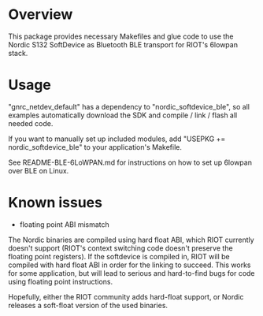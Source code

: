 # Overview

This package provides necessary Makefiles and glue code to use the Nordic S132
SoftDevice as Bluetooth BLE transport for RIOT's 6lowpan stack.

# Usage

"gnrc_netdev_default" has a dependency to "nordic_softdevice_ble", so all
examples automatically download the SDK and compile / link / flash all needed
code.

If you want to manually set up included modules, add "USEPKG +=
nordic_softdevice_ble" to your application's Makefile.

See README-BLE-6LoWPAN.md for instructions on how to set up 6lowpan over BLE on
Linux.

# Known issues

- floating point ABI mismatch

The Nordic binaries are compiled using hard float ABI, which RIOT currently
doesn't support (RIOT's context switching code doesn't preserve the floating
point registers).  If the softdevice is compiled in, RIOT will be compiled with
hard float ABI in order for the linking to succeed.  This works for some
application, but will lead to serious and hard-to-find bugs for code using
floating point instructions.

Hopefully, either the RIOT community adds hard-float support, or Nordic
releases a soft-float version of the used binaries.
